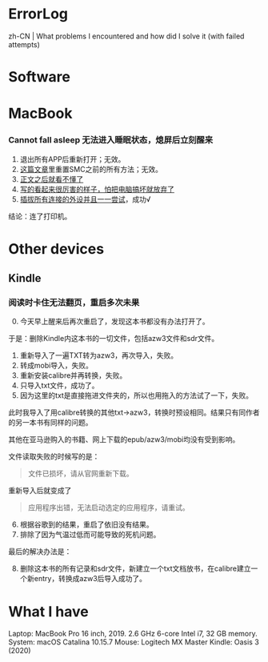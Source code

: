 # ErrorLog
zh-CN | What problems I encountered and how did I solve it (with failed attempts)

# Software


# MacBook
### Cannot fall asleep 无法进入睡眠状态，熄屏后立刻醒来
1. 退出所有APP后重新打开；无效。
2. [这篇文章](https://www.jianshu.com/p/7b55f2bb3cbd)里重置SMC之前的所有方法；无效。
3. [正文之后就看不懂了](https://blog.csdn.net/cneducation/article/details/21217963)
4. [写的看起来很厉害的样子，怕把电脑搞坏就放弃了](https://michaelkummer.com/tech/mac-sleep-fix/)
5. [插拔所有连接的外设并且一一尝试](https://www.cnet.com/news/tackling-macs-that-randomly-wake-from-sleep/)，成功√

结论：连了打印机。


# Other devices
## Kindle 
### 阅读时卡住无法翻页，重启多次未果
0. 今天早上醒来后再次重启了，发现这本书都没有办法打开了。

于是：删除Kindle内这本书的一切文件，包括azw3文件和sdr文件。

1. 重新导入了一遍TXT转为azw3，再次导入，失败。
2. 转成mobi导入，失败。
3. 重新安装calibre并再转换，失败。
4. 只导入txt文件，成功了。
5. 因为这里的txt是直接拖进文件夹的，所以也用拖入的方法试了一下，失败。

此时我导入了用calibre转换的其他txt→azw3，转换时预设相同。结果只有同作者的另一本书有同样的问题。

其他在亚马逊购入的书籍、网上下载的epub/azw3/mobi均没有受到影响。

文件读取失败的时候写的是：
> 文件已损坏，请从官网重新下载。

重新导入后就变成了
> 应用程序出错，无法启动选定的应用程序，请重试。

6. 根据谷歌到的结果，重启了依旧没有结果。
7. 排除了因为气温过低而可能导致的死机问题。

最后的解决办法是：

8. 删除这本书的所有记录和sdr文件，新建立一个txt文档放书，在calibre建立一个新entry，转换成azw3后导入成功了。

# What I have
Laptop: MacBook Pro 16 inch, 2019. 2.6 GHz 6-core Intel i7, 32 GB memory.
System: macOS Catalina 10.15.7
Mouse: Logitech MX Master
Kindle: Oasis 3 (2020)
